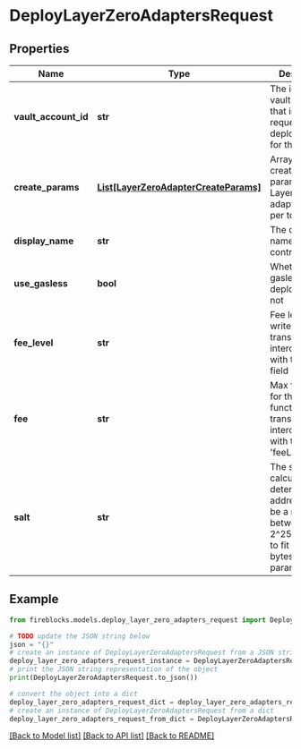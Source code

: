 # DeployLayerZeroAdaptersRequest


## Properties

Name | Type | Description | Notes
------------ | ------------- | ------------- | -------------
**vault_account_id** | **str** | The id of the vault account that initiated the request to deploy adapter for the token | 
**create_params** | [**List[LayerZeroAdapterCreateParams]**](LayerZeroAdapterCreateParams.md) | Array of creation parameters for LayerZero adapters, one per tokenLink. | 
**display_name** | **str** | The display name of the contract | [optional] 
**use_gasless** | **bool** | Whether to use gasless deployment or not | [optional] 
**fee_level** | **str** | Fee level for the write function transaction. interchangeable with the &#39;fee&#39; field | [optional] 
**fee** | **str** | Max fee amount for the write function transaction. interchangeable with the &#39;feeLevel&#39; field | [optional] 
**salt** | **str** | The salt to calculate the deterministic address. Must be a number between 0 and 2^256 -1, for it to fit in the bytes32 parameter | [optional] 

## Example

```python
from fireblocks.models.deploy_layer_zero_adapters_request import DeployLayerZeroAdaptersRequest

# TODO update the JSON string below
json = "{}"
# create an instance of DeployLayerZeroAdaptersRequest from a JSON string
deploy_layer_zero_adapters_request_instance = DeployLayerZeroAdaptersRequest.from_json(json)
# print the JSON string representation of the object
print(DeployLayerZeroAdaptersRequest.to_json())

# convert the object into a dict
deploy_layer_zero_adapters_request_dict = deploy_layer_zero_adapters_request_instance.to_dict()
# create an instance of DeployLayerZeroAdaptersRequest from a dict
deploy_layer_zero_adapters_request_from_dict = DeployLayerZeroAdaptersRequest.from_dict(deploy_layer_zero_adapters_request_dict)
```
[[Back to Model list]](../README.md#documentation-for-models) [[Back to API list]](../README.md#documentation-for-api-endpoints) [[Back to README]](../README.md)



